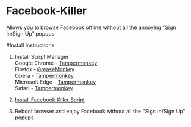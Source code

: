 # Facebook-Killer
Allows you to browse Facebook offline without all the annoying "Sign In/Sign Up" popups

#Install Instructions
1. Install Script Manager<br>
Google Chrome - [Tampermonkey](https://chrome.google.com/webstore/detail/tampermonkey/dhdgffkkebhmkfjojejmpbldmpobfkfo)<br>
Firefox - [GreaseMonkey](https://addons.mozilla.org/firefox/addon/greasemonkey/)<br>
Opera - [Tampermonkey](https://addons.opera.com/extensions/details/tampermonkey-beta/)<br>
Microsoft Edge - [Tampermonkey](https://www.microsoft.com/store/p/tampermonkey/9nblggh5162s)<br>
Safari - [Tampermonkey](https://safari.tampermonkey.net/tampermonkey.safariextz)<br>

2. [Install Facebook Killer Script](http://raw.githubusercontent.com/CometCoder/facebook-killer/master/FacebookKiller.user.js)
3. Reboot browser and enjoy Facebook without all the "Sign In/Sign Up" popups
